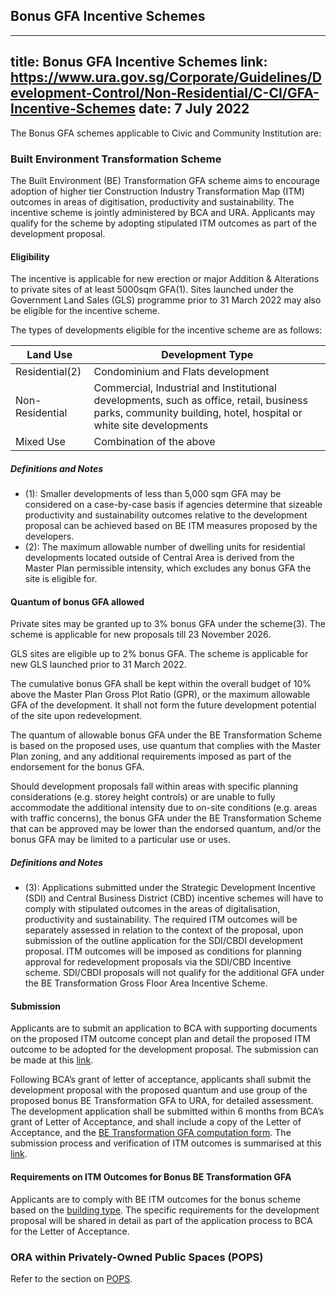 
## Bonus GFA Incentive Schemes
---
title: Bonus GFA Incentive Schemes
link: https://www.ura.gov.sg/Corporate/Guidelines/Development-Control/Non-Residential/C-CI/GFA-Incentive-Schemes
date: 7 July 2022
---

The Bonus GFA schemes applicable to Civic and Community Institution are:

### Built Environment Transformation Scheme

The Built Environment (BE) Transformation GFA scheme aims to encourage adoption of higher tier Construction Industry Transformation Map (ITM) outcomes in areas of digitisation, productivity and sustainability. The incentive scheme is jointly administered by BCA and URA. Applicants may qualify for the scheme by adopting stipulated ITM outcomes as part of the development proposal.

#### Eligibility

The incentive is applicable for new erection or major Addition & Alterations to private sites of at least 5000sqm GFA(1). Sites launched under the Government Land Sales (GLS) programme prior to 31 March 2022 may also be eligible for the incentive scheme.

The types of developments eligible for the incentive scheme are as follows:

| Land Use        | Development Type                                                                                                                                              |
| --------------- | ------------------------------------------------------------------------------------------------------------------------------------------------------------- |
| Residential(2)  | Condominium and Flats development                                                                                                                             |
| Non-Residential | Commercial, Industrial and Institutional developments, such as office, retail, business parks, community building, hotel, hospital or white site developments |
| Mixed Use       | Combination of the above                                                                                                                                      |

##### Definitions and Notes

- (1): Smaller developments of less than 5,000 sqm GFA may be considered on a case-by-case basis if agencies determine that sizeable productivity and sustainability outcomes relative to the development proposal can be achieved based on BE ITM measures proposed by the developers.
- (2): The maximum allowable number of dwelling units for residential developments located outside of Central Area is derived from the Master Plan permissible intensity, which excludes any bonus GFA the site is eligible for.

#### Quantum of bonus GFA allowed

Private sites may be granted up to 3% bonus GFA under the scheme(3). The scheme is applicable for new proposals till 23 November 2026.

GLS sites are eligible up to 2% bonus GFA. The scheme is applicable for new GLS launched prior to 31 March 2022.

The cumulative bonus GFA shall be kept within the overall budget of 10% above the Master Plan Gross Plot Ratio (GPR), or the maximum allowable GFA of the development. It shall not form the future development potential of the site upon redevelopment.

The quantum of allowable bonus GFA under the BE Transformation Scheme is based on the proposed uses, use quantum that complies with the Master Plan zoning, and any additional requirements imposed as part of the endorsement for the bonus GFA.

Should development proposals fall within areas with specific planning considerations (e.g. storey height controls) or are unable to fully accommodate the additional intensity due to on-site conditions (e.g. areas with traffic concerns), the bonus GFA under the BE Transformation Scheme that can be approved may be lower than the endorsed quantum, and/or the bonus GFA may be limited to a particular use or uses.

##### Definitions and Notes

- (3): Applications submitted under the Strategic Development Incentive (SDI) and Central Business District (CBD) incentive schemes will have to comply with stipulated outcomes in the areas of digitalisation, productivity and sustainability. The required ITM outcomes will be separately assessed in relation to the context of the proposal, upon submission of the outline application for the SDI/CBDI development proposal. ITM outcomes will be imposed as conditions for planning approval for redevelopment proposals via the SDI/CBD Incentive scheme. SDI/CBDI proposals will not qualify for the additional GFA under the BE Transformation Gross Floor Area Incentive Scheme.

#### Submission

Applicants are to submit an application to BCA with supporting documents on the proposed ITM outcome concept plan and detail the proposed ITM outcome to be adopted for the development proposal. The submission can be made at this [link](https://form.gov.sg/610112199bdc0c00123abb25).

Following BCA’s grant of letter of acceptance, applicants shall submit the development proposal with the proposed quantum and use group of the proposed bonus BE Transformation GFA to URA, for detailed assessment. The development application shall be submitted within 6 months from BCA’s grant of Letter of Acceptance, and shall include a copy of the Letter of Acceptance, and the [BE Transformation GFA computation form](https://www.ura.gov.sg/-/media/Corporate/Guidelines/Development-control/Flats-Condominiums/BE-Transformation-GFA-computation-form.pdf). The submission process and verification of ITM outcomes is summarised at this [link](https://www.ura.gov.sg/-/media/Corporate/Guidelines/Development-control/Flats-Condominiums/BE-Transformation-Submission-process.pdf).

#### Requirements on ITM Outcomes for Bonus BE Transformation GFA

Applicants are to comply with BE ITM outcomes for the bonus scheme based on the [building type](https://www.ura.gov.sg/-/media/Corporate/Guidelines/Development-control/Flats-Condominiums/BE-Transformation-building-type.pdf). The specific requirements for the development proposal will be shared in detail as part of the application process to BCA for the Letter of Acceptance.

### ORA within Privately-Owned Public Spaces (POPS)

Refer to the section on [POPS](https://www.ura.gov.sg/Corporate/Guidelines/Development-Control/gross-floor-area/GFA/Privately-OwnedPublicSpacesPOPS).

